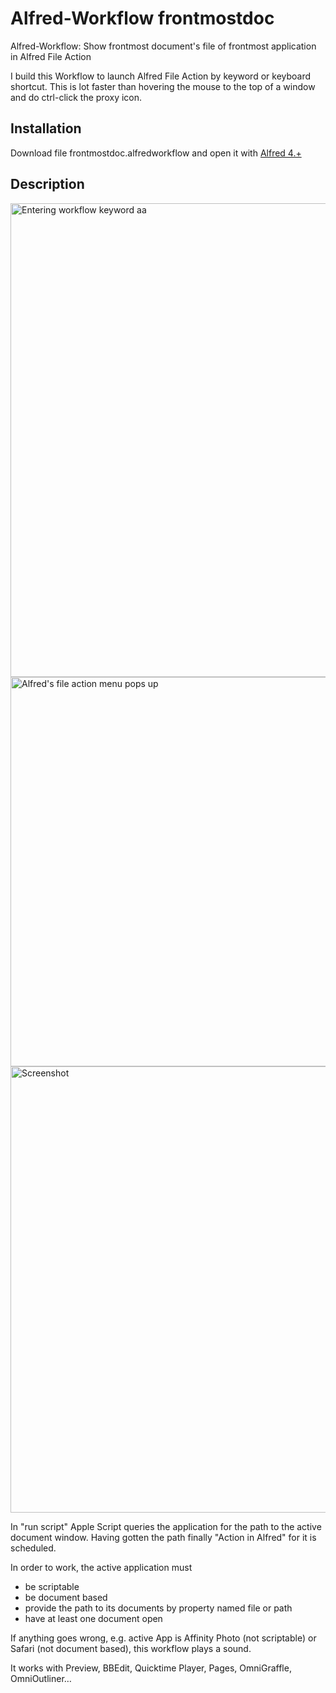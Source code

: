# Alfred-Workflow frontmostdoc
Alfred-Workflow: Show frontmost document's file of frontmost application in Alfred File Action

I build this Workflow to launch Alfred File Action by keyword or keyboard shortcut. This is lot faster than hovering the mouse to the top of a window and do ctrl-click the proxy icon.

## Installation

Download file frontmostdoc.alfredworkflow and open it with [Alfred 4.+](https://www.alfredapp.com)

## Description

<img width="758" alt="Entering workflow keyword aa" src="https://user-images.githubusercontent.com/55148527/124760264-da5ec400-df30-11eb-99c3-eadba0617d29.png">

<img width="623" alt="Alfred's file action menu pops up" src="https://user-images.githubusercontent.com/55148527/124760292-e2b6ff00-df30-11eb-8861-f67cef9a6810.png">

<img width="714" alt="Screenshot" src="https://user-images.githubusercontent.com/55148527/124922579-ea8ea600-dff9-11eb-8772-5e0802aa11ba.png">

In "run script" Apple Script queries the application for the path to the active document window.
Having gotten the path finally "Action in Alfred" for it is scheduled.

In order to work, the active application must
- be scriptable
- be document based
- provide the path to its documents by property named file or path
- have at least one document open

If anything goes wrong, e.g. active App is Affinity Photo (not scriptable) or Safari (not document based), this workflow plays a sound.

It works with Preview, BBEdit, Quicktime Player, Pages, OmniGraffle, OmniOutliner…

